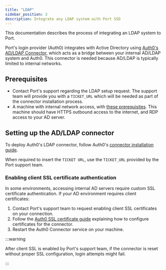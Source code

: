 ```yaml
---
title: "LDAP"
sidebar_position: 3
description: Integrate any LDAP system with Port SSO
---
```


This documentation describes the process of integrating an LDAP system to Port.

Port's login provider (Auth0) integrates with Active Directory using [Auth0's AD/LDAP Connector](https://auth0.com/docs/authenticate/identity-providers/enterprise-identity-providers/active-directory-ldap/ad-ldap-connector), which acts as a bridge between your internal AD/LDAP system and Auth0. This connector is needed because AD/LDAP is typically limited to internal networks.

## Prerequisites
- Contact Port's support regarding the LDAP setup request. The support team will provide you with a `TICKET_URL` which will be needed as part of the connector installation process.
- A machine with internal network access, with [these prerequisites](https://auth0.com/docs/authenticate/identity-providers/enterprise-identity-providers/active-directory-ldap/ad-ldap-connector/install-configure-ad-ldap-connector#prerequisites). This machine should have HTTPS outbound access to the internet, and RDP access to your AD server.


## Setting up the AD/LDAP connector

To deploy Auth0's LDAP connector, follow Auth0's [connector installation guide](https://auth0.com/docs/authenticate/identity-providers/enterprise-identity-providers/active-directory-ldap/ad-ldap-connector/install-configure-ad-ldap-connector).

When required to insert the `TICKET URL`, use the `TICKET_URL` provided by the Port support team.

### Enabling client SSL certificate authentication
In some environments, accessing internal AD servers require custom SSL certificate authentication. If your AD environment requires client certificates:
1. Contact Port's support team to request enabling client SSL certificates on your connection.
2. Follow the [Auth0 SSL certificate guide](https://auth0.com/docs/authenticate/identity-providers/enterprise-identity-providers/active-directory-ldap/ad-ldap-connector/configure-ad-ldap-connector-client-certificates#configure-certificates) explaining how to configure certificates for the connector.
3. Restart the Auth0 Connector service on your machine.

:::warning

After client SSL is enabled by Port's support team, if the connector is reset without proper SSL configuration, login attempts might fail.

:::
